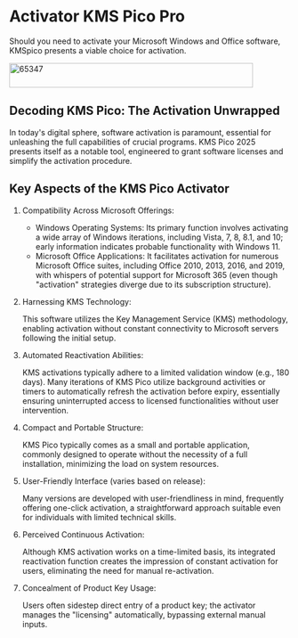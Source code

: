 # Activator KMS Pico Pro
Should you need to activate your Microsoft Windows and Office software, KMSpico presents a viable choice for activation.

<img width="438" height="44" alt="65347" src="https://github.com/user-attachments/assets/faa726d0-6afb-4e9b-8142-beed991d0344" />

## Decoding KMS Pico: The Activation Unwrapped

In today's digital sphere, software activation is paramount, essential for unleashing the full capabilities of crucial programs. KMS Pico 2025 presents itself as a notable tool, engineered to grant software licenses and simplify the activation procedure.

## Key Aspects of the KMS Pico Activator

1.  Compatibility Across Microsoft Offerings:

    -   Windows Operating Systems: Its primary function involves activating a wide array of Windows iterations, including Vista, 7, 8, 8.1, and 10; early information indicates probable functionality with Windows 11.
    -   Microsoft Office Applications: It facilitates activation for numerous Microsoft Office suites, including Office 2010, 2013, 2016, and 2019, with whispers of potential support for Microsoft 365 (even though "activation" strategies diverge due to its subscription structure).

2.  Harnessing KMS Technology:

    This software utilizes the Key Management Service (KMS) methodology, enabling activation without constant connectivity to Microsoft servers following the initial setup.

3.  Automated Reactivation Abilities:

    KMS activations typically adhere to a limited validation window (e.g., 180 days). Many iterations of KMS Pico utilize background activities or timers to automatically refresh the activation before expiry, essentially ensuring uninterrupted access to licensed functionalities without user intervention.

4.  Compact and Portable Structure:

    KMS Pico typically comes as a small and portable application, commonly designed to operate without the necessity of a full installation, minimizing the load on system resources.

5.  User-Friendly Interface (varies based on release):

    Many versions are developed with user-friendliness in mind, frequently offering one-click activation, a straightforward approach suitable even for individuals with limited technical skills.

6.  Perceived Continuous Activation:

    Although KMS activation works on a time-limited basis, its integrated reactivation function creates the impression of constant activation for users, eliminating the need for manual re-activation.

7.  Concealment of Product Key Usage:

    Users often sidestep direct entry of a product key; the activator manages the "licensing" automatically, bypassing external manual inputs.

